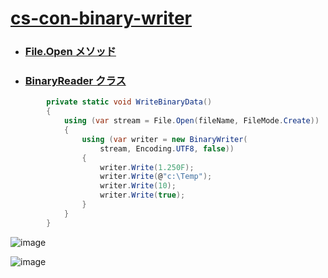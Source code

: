# [cs-con-binary-writer](https://github.com/winofsql/cs-con-binary-writer)

- ### [File.Open メソッド](https://docs.microsoft.com/ja-jp/dotnet/api/system.io.file.open?view=net-6.0)
- ### [BinaryReader クラス](https://docs.microsoft.com/ja-jp/dotnet/api/system.io.binaryreader?view=net-6.0)

```cs
        private static void WriteBinaryData()
        {
            using (var stream = File.Open(fileName, FileMode.Create))
            {
                using (var writer = new BinaryWriter(
                    stream, Encoding.UTF8, false))
                {
                    writer.Write(1.250F);
                    writer.Write(@"c:\Temp");
                    writer.Write(10);
                    writer.Write(true);
                }
            }
        }

```

![image](https://user-images.githubusercontent.com/1501327/187205545-71a9cb3d-85ee-4670-9697-dbdfbf239e17.png)

![image](https://user-images.githubusercontent.com/1501327/187205475-19d3f5b9-021b-4e65-98f3-e4fb6e2a7464.png)
